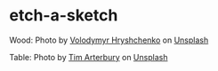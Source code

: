 # etch-a-sketch
Wood: Photo by <a href="https://unsplash.com/@lunarts?utm_source=unsplash&utm_medium=referral&utm_content=creditCopyText">Volodymyr Hryshchenko</a> on <a href="https://unsplash.com/s/photos/wood?utm_source=unsplash&utm_medium=referral&utm_content=creditCopyText">Unsplash</a>
  
Table: Photo by <a href="https://unsplash.com/@tim_arterbury?utm_source=unsplash&utm_medium=referral&utm_content=creditCopyText">Tim Arterbury</a> on <a href="https://unsplash.com/s/photos/art-table?utm_source=unsplash&utm_medium=referral&utm_content=creditCopyText">Unsplash</a>
  